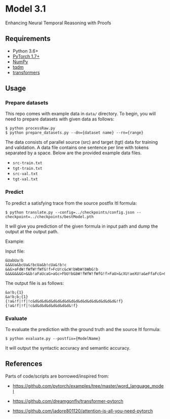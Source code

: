 # Model 3.1

Enhancing Neural Temporal Reasoning with Proofs

## Requirements
- Python 3.6+
- [PyTorch 1.7+](http://pytorch.org/)
- [NumPy](http://www.numpy.org/)
- [tqdm](https://github.com/tqdm/tqdm)
- [transformers](https://github.com/huggingface/transformers)

## Usage

### Prepare datasets
This repo comes with example data in `data/` directory. To begin, you will need to prepare datasets with given data as follows:
```
$ python processRaw.py
$ python prepare_datasets.py --dn={dataset name} --rn={range}
```

The data consists of parallel source (src) and target (tgt) data for training and validation.
A data file contains one sentence per line with tokens separated by a space.
Below are the provided example data files.

- `src-train.txt`
- `tgt-train.txt`
- `src-val.txt`
- `tgt-val.txt`


### Predict
To predict a satisfying trace from the source postfix ltl formula:
```
$ python translate.py --config=../checkpoints/config.json --checkpoint=../checkpoints/bestModel.pth
```

It will give you prediction of the given formula in input path and dump the output at the output path.

Example:

Input file:
```
&UabUa!b
&&&Ua&bcUa&!bcUa&b!cUa&!b!c
&&G>aFdW!fWfW!fWfG!f>FcU!c&cW!bWbW!bWbG!b
&&&&&&&G>&&b!aFaUcaG>aGc>FbU!b&bW!fWfW!fWfG!f>FaU>&cXU!aeXU!a&eFfaFcG>&aFeU!&&!efXU!e&!ed|ec|G!aF&aW!fdG>eG!c
```

The output file is as follows:
```
&a!b;{1}
&a!b;b;{1}
{!a&!f|!f|!c&d&d&d&d&d&d&d&d&d&d&d&d&d&d&d&d&d&d&!f}
{!a&!f|!f|!c&d&d&d&d&d&d&d&d&!f}
```

### Evaluate

To evaluate the prediction with the ground truth and the source ltl formula:
```
$ python evaluate.py --postfix={ModelName}
```

It will output the syntactic accuracy and semantic accuracy.

## References

Parts of code/scripts are borrowed/inspired from:

- https://github.com/pytorch/examples/tree/master/word_language_model

- https://github.com/dreamgonfly/transformer-pytorch

- https://github.com/jadore801120/attention-is-all-you-need-pytorch
